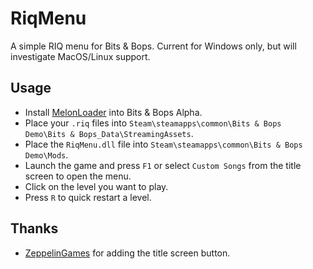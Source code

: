 # RiqMenu

A simple RIQ menu for Bits & Bops. Current for Windows only, but will investigate MacOS/Linux support.

## Usage

- Install [MelonLoader](https://melonwiki.xyz/#/README?id=automated-installation) into Bits & Bops Alpha. 
- Place your `.riq` files into `Steam\steamapps\common\Bits & Bops Demo\Bits & Bops_Data\StreamingAssets`.
- Place the `RiqMenu.dll` file into `Steam\steamapps\common\Bits & Bops Demo\Mods`.
- Launch the game and press `F1` or select `Custom Songs` from the title screen to open the menu.
- Click on the level you want to play.
- Press `R` to quick restart a level.

## Thanks

- [ZeppelinGames](https://github.com/ZeppelinGames) for adding the title screen button.
